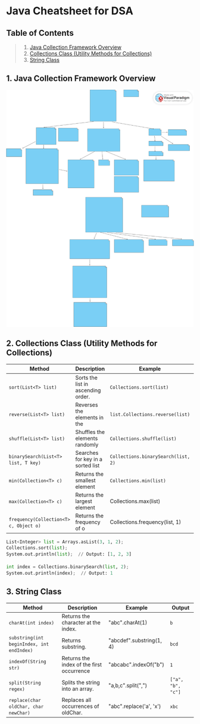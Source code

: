 # Java Cheatsheet for DSA

## Table of Contents
> 1. [Java Collection Framework Overview](#1-java-collection-framework-overview)
> 2. [Collections Class (Utility Methods for Collections)](#2-collections-class-utility-methods-for-collections)
> 3. [String Class](#3-string-class)

## 1. Java Collection Framework Overview
![plot](JavaCollection.svg)

## 2. Collections Class (Utility Methods for Collections)

| **Method** |	**Description** |	**Example** | **Output** |
| ------ | ------------ | ----------| ------ |
| `sort(List<T> list)` |	Sorts the list in ascending order.	| `Collections.sort(list)` |	`[1, 2, 3]` |
| `reverse(List<T> list)` | Reverses the elements in the | `list.Collections.reverse(list)`	| `[3, 2, 1]` |
| `shuffle(List<T> list)` |	Shuffles the elements randomly |	`Collections.shuffle(list)` |	Random order |
| `binarySearch(List<T> list, T key)` |	Searches for key in a sorted list |	`Collections.binarySearch(list, 2)` |	Index of key |
| `min(Collection<T> c)` | Returns the smallest element |`Collections.min(list)`	| Smallest element |
| `max(Collection<T> c)` |	Returns the largest element |	Collections.max(list)	| Largest element |
| `frequency(Collection<T> c, Object o)` |	Returns the frequency of o |	Collections.frequency(list, 1) |	Count of 1 |

```Python
List<Integer> list = Arrays.asList(3, 1, 2);
Collections.sort(list);
System.out.println(list);  // Output: [1, 2, 3]

int index = Collections.binarySearch(list, 2);
System.out.println(index);  // Output: 1
```

## 3. String Class
| Method | Description | Example | Output |
| ------ | ----------- | ------- | ------ |
| `charAt(int index)` |	Returns the character at the index. |	"abc".charAt(1) |	`b` |
| `substring(int beginIndex, int endIndex)`	| Returns substring. |	"abcdef".substring(1, 4) |	`bcd` |
| `indexOf(String str)`	| Returns the index of the first occurrence |	"abcabc".indexOf("b")	| `1` |
| `split(String regex)` |	Splits the string into an array. |	"a,b,c".split(",") |	`["a", "b", "c"]` |
| `replace(char oldChar, char newChar)`	| Replaces all occurrences of oldChar. |	"abc".replace('a', 'x') |	`xbc` |